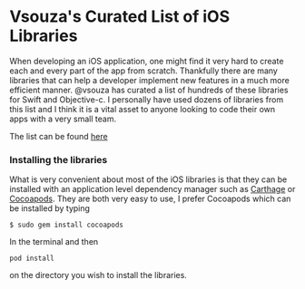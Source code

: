 # Vsouza's Curated List of iOS Libraries


When developing an iOS application, one might find it very hard to create
each and every part of the app from scratch. Thankfully there are many libraries
that can help a developer implement new features in a much more efficient manner.
@vsouza has curated a list of hundreds of these libraries for Swift and
Objective-c. I personally have used dozens of libraries from this list and I
think it is a vital asset to anyone looking to code their own apps with a very
small team.


The list can be found [here](https://github.com/vsouza/awesome-ios)


### Installing the libraries

What is very convenient about most of the iOS libraries is that they can be
installed with an application level dependency manager such as [Carthage](https://github.com/Carthage/Carthage) or
[Cocoapods](https://cocoapods.org/). They are both very easy to use, I prefer
Cocoapods which can be installed by typing


```
$ sudo gem install cocoapods
```

In the terminal and then

```
pod install
```
on the directory you wish to install the libraries.
